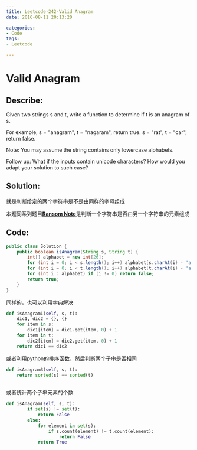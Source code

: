 ```yaml
---
title: Leetcode-242-Valid Anagram
date: 2016-08-11 20:13:20

categories: 
- Code
tags:
- Leetcode

---
```


# Valid Anagram

## Describe:
Given two strings s and t, write a function to determine if t is an anagram of s.

For example,
s = "anagram", t = "nagaram", return true.
s = "rat", t = "car", return false.

Note:
You may assume the string contains only lowercase alphabets.

Follow up:
What if the inputs contain unicode characters? How would you adapt your solution to such case?

## Solution:
就是判断给定的两个字符串是不是由同样的字母组成

本题同系列题目[**Ransom Note**](http://zyy1314.com/2016/08/12/leetcode383/)是判断一个字符串是否由另一个字符串的元素组成

## Code:

```java
public class Solution {
    public boolean isAnagram(String s, String t) {
        int[] alphabet = new int[26];
        for (int i = 0; i < s.length(); i++) alphabet[s.charAt(i) - 'a']++;
        for (int i = 0; i < t.length(); i++) alphabet[t.charAt(i) - 'a']--;
        for (int i : alphabet) if (i != 0) return false;
        return true;
    }
}
```

同样的，也可以利用字典解决
```python
def isAnagram1(self, s, t):
    dic1, dic2 = {}, {}
    for item in s:
        dic1[item] = dic1.get(item, 0) + 1
    for item in t:
        dic2[item] = dic2.get(item, 0) + 1
    return dic1 == dic2
```
    
    
或者利用python的排序函数，然后判断两个子串是否相同    
```python     
def isAnagram3(self, s, t):
    return sorted(s) == sorted(t)
    
```



或者统计两个子串元素的个数
```python
def isAnagram(self, s, t):
        if set(s) != set(t):
            return False
        else:
            for element in set(s):
                if s.count(element) != t.count(element):
                    return False
            return True
```